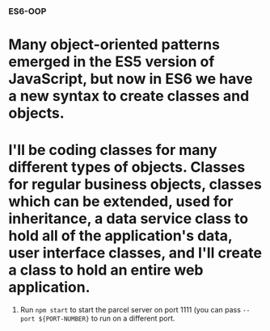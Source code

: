 ### ES6-OOP

# Many object-oriented patterns emerged in the ES5 version of JavaScript, but now in ES6 we have a new syntax to create classes and objects.

# I'll be coding classes for many different types of objects. Classes for regular business objects, classes which can be extended, used for inheritance, a data service class to hold all of the application's data, user interface classes, and I'll create a class to hold an entire web application.

1. Run `npm start` to start the parcel server on port 1111 (you can pass `--port ${PORT-NUMBER}` to run on a different port.
